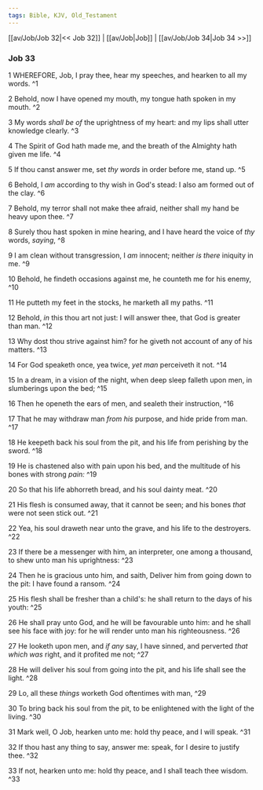 ```yaml
---
tags: Bible, KJV, Old_Testament
---
```


[[av/Job/Job 32|<< Job 32]] | [[av/Job|Job]] | [[av/Job/Job 34|Job 34 >>]]

### Job 33

1 WHEREFORE, Job, I pray thee, hear my speeches, and hearken to all my words. ^1

2 Behold, now I have opened my mouth, my tongue hath spoken in my mouth. ^2

3 My words _shall_ _be_ _of_ the uprightness of my heart: and my lips shall utter knowledge clearly. ^3

4 The Spirit of God hath made me, and the breath of the Almighty hath given me life. ^4

5 If thou canst answer me, set _thy_ _words_ in order before me, stand up. ^5

6 Behold, I _am_ according to thy wish in God's stead: I also am formed out of the clay. ^6

7 Behold, my terror shall not make thee afraid, neither shall my hand be heavy upon thee. ^7

8 Surely thou hast spoken in mine hearing, and I have heard the voice of _thy_ words, _saying_, ^8

9 I am clean without transgression, I _am_ innocent; neither _is_ _there_ iniquity in me. ^9

10 Behold, he findeth occasions against me, he counteth me for his enemy, ^10

11 He putteth my feet in the stocks, he marketh all my paths. ^11

12 Behold, _in_ this thou art not just: I will answer thee, that God is greater than man. ^12

13 Why dost thou strive against him? for he giveth not account of any of his matters. ^13

14 For God speaketh once, yea twice, _yet_ _man_ perceiveth it not. ^14

15 In a dream, in a vision of the night, when deep sleep falleth upon men, in slumberings upon the bed; ^15

16 Then he openeth the ears of men, and sealeth their instruction, ^16

17 That he may withdraw man _from_ _his_ purpose, and hide pride from man. ^17

18 He keepeth back his soul from the pit, and his life from perishing by the sword. ^18

19 He is chastened also with pain upon his bed, and the multitude of his bones with strong _pain:_ ^19

20 So that his life abhorreth bread, and his soul dainty meat. ^20

21 His flesh is consumed away, that it cannot be seen; and his bones _that_ were not seen stick out. ^21

22 Yea, his soul draweth near unto the grave, and his life to the destroyers. ^22

23 If there be a messenger with him, an interpreter, one among a thousand, to shew unto man his uprightness: ^23

24 Then he is gracious unto him, and saith, Deliver him from going down to the pit: I have found a ransom. ^24

25 His flesh shall be fresher than a child's: he shall return to the days of his youth: ^25

26 He shall pray unto God, and he will be favourable unto him: and he shall see his face with joy: for he will render unto man his righteousness. ^26

27 He looketh upon men, and _if_ _any_ say, I have sinned, and perverted _that_ _which_ _was_ right, and it profited me not; ^27

28 He will deliver his soul from going into the pit, and his life shall see the light. ^28

29 Lo, all these _things_ worketh God oftentimes with man, ^29

30 To bring back his soul from the pit, to be enlightened with the light of the living. ^30

31 Mark well, O Job, hearken unto me: hold thy peace, and I will speak. ^31

32 If thou hast any thing to say, answer me: speak, for I desire to justify thee. ^32

33 If not, hearken unto me: hold thy peace, and I shall teach thee wisdom. ^33
